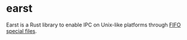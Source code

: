 # earst

Earst is a Rust library to enable IPC on Unix-like platforms through [FIFO special files](https://man7.org/linux/man-pages/man7/fifo.7.html).
